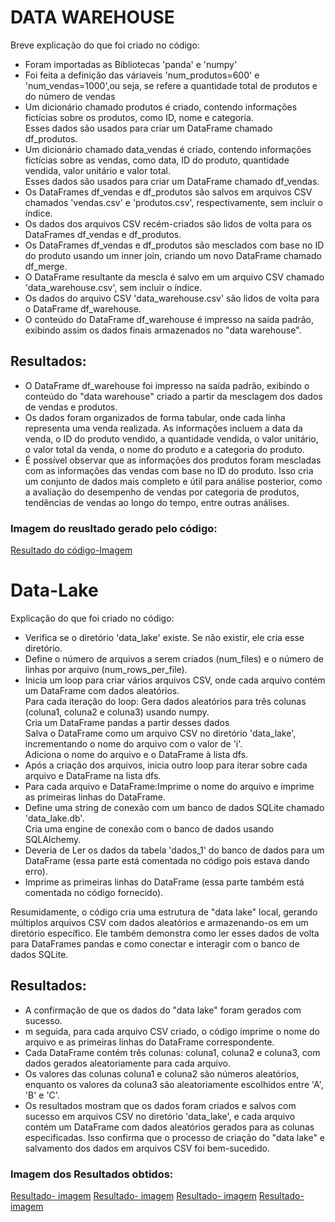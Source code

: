 <h1>DATA WAREHOUSE</h1>
<p>Breve explicação do que foi criado no código:</p>
<ul>
  <li>Foram importadas as Bibliotecas 'panda' e 'numpy'</li>
  <li>Foi feita a definição das váriaveis 'num_produtos=600' e 'num_vendas=1000',ou seja, se refere a quantidade total de produtos e do número de vendas </li>
  <li>Um dicionário chamado produtos é criado, contendo informações fictícias sobre os produtos, como ID, nome e categoria.<br>
   Esses dados são usados para criar um DataFrame chamado df_produtos.</li>
  <li>Um dicionário chamado data_vendas é criado, contendo informações fictícias sobre as vendas, como data, ID do produto, quantidade vendida, valor unitário e valor total.<br>
Esses dados são usados para criar um DataFrame chamado df_vendas.</li>
  <li>Os DataFrames df_vendas e df_produtos são salvos em arquivos CSV chamados 'vendas.csv' e 'produtos.csv', respectivamente, sem incluir o índice.</li>
  <li>Os dados dos arquivos CSV recém-criados são lidos de volta para os DataFrames df_vendas e df_produtos.</li>
  <li>Os DataFrames df_vendas e df_produtos são mesclados com base no ID do produto usando um inner join, criando um novo DataFrame chamado df_merge.</li>
  <li>O DataFrame resultante da mescla é salvo em um arquivo CSV chamado 'data_warehouse.csv', sem incluir o índice.</li>
  <li>Os dados do arquivo CSV 'data_warehouse.csv' são lidos de volta para o DataFrame df_warehouse.</li>
  <li>O conteúdo do DataFrame df_warehouse é impresso na saída padrão, exibindo assim os dados finais armazenados no "data warehouse".</li>
</ul>
<h2>Resultados:</h2>
<ul>
  <li>O DataFrame df_warehouse foi impresso na saída padrão, exibindo o conteúdo do "data warehouse" criado a partir da mesclagem dos dados de vendas e produtos.</li>
  <li>Os dados foram organizados de forma tabular, onde cada linha representa uma venda realizada. As informações incluem a data da venda, o ID do produto vendido, a quantidade vendida, o valor unitário, o valor total da venda, o nome do produto e a categoria do produto.</li>
  <li>É possível observar que as informações dos produtos foram mescladas com as informações das vendas com base no ID do produto. Isso cria um conjunto de dados mais completo e útil para análise posterior, como a avaliação do desempenho de vendas por categoria de produtos, tendências de vendas ao longo do tempo, entre outras análises.</li>
</ul>
<h3>Imagem do reusltado gerado pelo código:</h3>
<a href="https://github.com/HillaryFerreira/Data-warehouse-Lake/assets/129438048/836ea5ca-2d20-4ce4-bc6b-321c129d58db">Resultado do código-Imagem</a>

<h1>Data-Lake</h1>
<p>Explicação do que foi criado no código:</p>
<ul>
  <li>Verifica se o diretório 'data_lake' existe. Se não existir, ele cria esse diretório.</li>
  <li>Define o número de arquivos a serem criados (num_files) e o número de linhas por arquivo (num_rows_per_file).</li>
  <li>Inicia um loop para criar vários arquivos CSV, onde cada arquivo contém um DataFrame com dados aleatórios.<br>
  Para cada iteração do loop:
Gera dados aleatórios para três colunas (coluna1, coluna2 e coluna3) usando numpy.<br>
  Cria um DataFrame pandas a partir desses dados<br>
  Salva o DataFrame como um arquivo CSV no diretório 'data_lake', incrementando o nome do arquivo com o valor de 'i'.<br>
  Adiciona o nome do arquivo e o DataFrame à lista dfs.</li>
  <li>Após a criação dos arquivos, inicia outro loop para iterar sobre cada arquivo e DataFrame na lista dfs.</li>
  <li>Para cada arquivo e DataFrame:Imprime o nome do arquivo e imprime as primeiras linhas do DataFrame.</li>
  <li>Define uma string de conexão com um banco de dados SQLite chamado 'data_lake.db'.<br>
Cria uma engine de conexão com o banco de dados usando SQLAlchemy.</li>
  <li>Deveria de Ler os dados da tabela 'dados_1' do banco de dados para um DataFrame (essa parte está comentada no código pois estava dando erro).</li>
  <li>Imprime as primeiras linhas do DataFrame (essa parte também está comentada no código fornecido).</li>
</ul>
<p>Resumidamente, o código cria uma estrutura de "data lake" local, gerando múltiplos arquivos CSV com dados aleatórios e armazenando-os em um diretório específico. Ele também demonstra como ler esses dados de volta para DataFrames pandas e como conectar e interagir com o banco de dados SQLite.</p>

<h2>Resultados:</h2>
<ul>
  <li>A confirmação de que os dados do "data lake" foram gerados com sucesso.</li>
  <li>m seguida, para cada arquivo CSV criado, o código imprime o nome do arquivo e as primeiras linhas do DataFrame correspondente.</li>
  <li>Cada DataFrame contém três colunas: coluna1, coluna2 e coluna3, com dados gerados aleatoriamente para cada arquivo.</li>
  <li>Os valores das colunas coluna1 e coluna2 são números aleatórios, enquanto os valores da coluna3 são aleatoriamente escolhidos entre 'A', 'B' e 'C'.</li>
  <li>Os resultados mostram que os dados foram criados e salvos com sucesso em arquivos CSV no diretório 'data_lake', e cada arquivo contém um DataFrame com dados aleatórios gerados para as colunas especificadas. Isso confirma que o processo de criação do "data lake" e salvamento dos dados em arquivos CSV foi bem-sucedido.</li>
</ul>
<h3>Imagem dos Resultados obtidos:</h3>
<a href="https://github.com/HillaryFerreira/Data-warehouse-Lake/assets/129438048/67391e92-9b4f-40b2-8aa5-1dd5cb7106b2">Resultado- imagem</a>
<a href="https://github.com/HillaryFerreira/Data-warehouse-Lake/assets/129438048/e36fb175-a59c-4343-865e-ce614960bd40">Resultado- imagem</a>
<a href="https://github.com/HillaryFerreira/Data-warehouse-Lake/assets/129438048/945b2a74-dfd2-459c-88ca-d1ff33cb8029">Resultado- imagem</a>
<a href="https://github.com/HillaryFerreira/Data-warehouse-Lake/assets/129438048/92d3940c-cedf-4433-8cfa-05e151fcad1a">Resultado- imagem</a>





